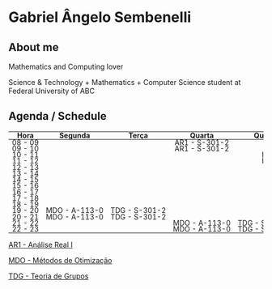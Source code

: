 # Gabriel Ângelo Sembenelli

## About me

Mathematics and Computing lover

Science & Technology + Mathematics + Computer Science student at Federal University of ABC

## Agenda / Schedule

<style>
  table, td {
    width: 100%;
    white-space: nowrap;
    font-size: 1.0em;
    line-height: 0.5;
  }
</style>

| Hora    | Segunda       | Terça         | Quarta               | Quinta          | Sexta                |
| :-----: | :------------:| :----------:  | :------------------: | :-------------: | :------------------: |
| 08 - 09 |               |               | AR1 - S-301-2        |                 |                      |
| 09 - 10 |               |               | AR1 - S-301-2        |                 |                      |
| 10 - 11 |               |               |                      | IC              | AR1 - S-301-2        |
| 11 - 12 |               |               |                      | IC              | AR1 - S-301-2        |
| 12 - 13 |               |               |                      |                 |                      |
| 13 - 14 |               |               |                      |                 |                      |
| 14 - 15 |               |               |                      |                 |                      |
| 15 - 16 |               |               |                      |                 |                      |
| 16 - 17 |               |               |                      |                 |                      |
| 17 - 18 |               |               |                      |                 |                      |
| 18 - 19 |               |               |                      |                 |                      |
| 19 - 20 | MDO - A-113-0 | TDG - S-301-2 |                      |                 |                      |
| 20 - 21 | MDO - A-113-0 | TDG - S-301-2 |                      |                 |                      |
| 21 - 22 |               |               | MDO - A-113-0        | TDG - S-301-2   |                      |
| 22 - 23 |               |               | MDO - A-113-0        | TDG - S-301-2   |                      |

[AR1 - Análise Real I](Quads/Q1.25/AR1.md)

[MDO - Métodos de Otimização](Quads/Q1.25/MDO.md)

[TDG - Teoria de Grupos](Quads/Q1.25/TDG.md)
